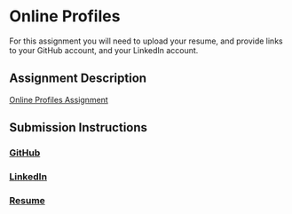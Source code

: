 # Online Profiles
For this assignment you will need to upload your resume, and provide links to your GitHub account, and your LinkedIn account.

## Assignment Description
[Online Profiles Assignment](https://education.launchcode.org/liftoff/assignments/online-profiles/)

## Submission Instructions

### [GitHub](https://github.com/JPearman1019)
### [LinkedIn](https://www.linkedin.com/in/jonathan-pearman-05031272/)
### [Resume](https://github.com/JPearman1019/liftoff-assignments/blob/master/C1-Online_Profiles/jonathan_pearman_resume.pdf)